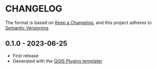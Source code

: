# CHANGELOG

The format is based on [Keep a Changelog](https://keepachangelog.com/), and this project adheres to [Semantic Versioning](https://semver.org/).

<!--

Unreleased

## version_tag - YYYY-DD-mm

### Added

### Changed

### Removed

-->

## 0.1.0 - 2023-06-25

- First release
- Generated with the [QGIS Plugins templater](https://oslandia.gitlab.io/qgis/template-qgis-plugin/)
